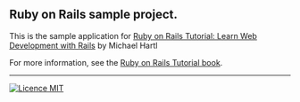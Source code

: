## Ruby on Rails sample project.

This is the sample application for
[Ruby on Rails Tutorial:
Learn Web Development with Rails](http://www.railstutorial.org/)
by Michael Hartl

For more information, see the
[Ruby on Rails Tutorial book](http://www.railstutorial.org/book).     
___
[![Licence MIT](https://img.shields.io/apm/l/vim-mode.svg)](https://opensource.org/licenses/MIT)

